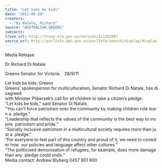 ```yaml
---
title: "Let kids be kids"
date: "2011-09-28"
creators:
  - "Di Natale, Richard"
source: "AUSTRALIAN GREENS"
subjects:
trove_url: http://trove.nla.gov.au/version/211361087
source_url: http://parlinfo.aph.gov.au/parlInfo/search/display/display.w3p;query=Id%3A%22media/pressrel/1115920%22
---
```


 Media Release   

 Dr Richard Di Natale   

 Greens Senator for Victoria    28/9/11   

 Let kids be kids: Greens    Greens’ spokesperson for multiculturalism, Senator Richard Di Natale, has disagreed  with Minister Plibersek’s call for all children to take a citizen’s pledge.    “Let kids be kids,” said Senator Di Natale.    “You can’t force patriotism onto the community by making children rote learn a  pledge.”    “Leadership that reflects the values of the community is the best way to inspire  patriotism and pride.”    “Socially inclusive patriotism in a multicultural society requires more than just a  pledge.”    “For everyone to feel part of this country and proud of it, we need to consider how  our policies and language affect other cultures.”    “The politicised demonisation of refugees, for example, does more damage than any  pledge could undo.”     Media contact: Andrew Blyberg 0457 901 600       

